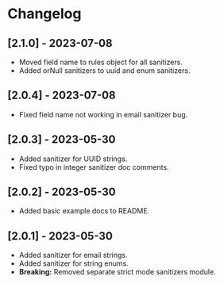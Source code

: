 # Changelog

## [2.1.0] - 2023-07-08
- Moved field name to rules object for all sanitizers.
- Added orNull sanitizers to uuid and enum sanitizers.

## [2.0.4] - 2023-07-08
- Fixed field name not working in email sanitizer bug.

## [2.0.3] - 2023-05-30
- Added sanitizer for UUID strings.
- Fixed typo in integer sanitizer doc comments.

## [2.0.2] - 2023-05-30
- Added basic example docs to README.

## [2.0.1] - 2023-05-30
- Added sanitizer for email strings.
- Added sanitizer for string enums.
- **Breaking:** Removed separate strict mode sanitizers module.
